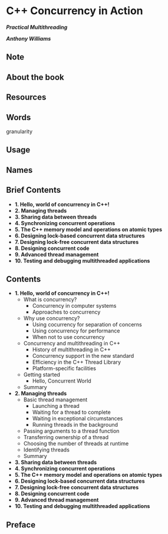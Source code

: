 # C++ Concurrency in Action

***Practical Multithreading***

***Anthony Williams***


## Note

## About the book

## Resources

## Words

granularity

## Usage

## Names

## Brief Contents

- **1. Hello, world of concurrency in C++!**
- **2. Managing threads**
- **3. Sharing data between threads**
- **4. Synchronizing concurrent operations**
- **5. The C++ memory model and operations on atomic types**
- **6. Designing lock-based concurrent data structures**
- **7. Designing lock-free concurrent data structures**
- **8. Designing concurrent code**
- **9. Advanced thread management**
- **10. Testing and debugging multithreaded applications**

## Contents

- **1. Hello, world of concurrency in C++!**
	- What is concurrency?
		- Concurrency in computer systems
		- Approaches to concurrency
	- Why use concurrency?
		- Using cocurrency for separation of concerns
		- Using concurrency for performance
		- When not to use concurrency
	- Concurrency and multithreading in C++
		- History of multithreading in C++
		- Concurrency support in the new standard
		- Efficiency in the C++ Thread Library
		- Platform-specific facilities
	- Getting started
		- Hello, Concurrent World
	- Summary
- **2. Managing threads**
	- Basic thread management
		- Launching a thread
		- Waiting for a thread to complete
		- Waiting in exceptional circumstances
		- Running threads in the background
	- Passing arguments to a thread function
	- Transferring ownership of a thread
	- Choosing the number of threads at runtime
	- Identifying threads
	- Summary
- **3. Sharing data between threads**
- **4. Synchronizing concurrent operations**
- **5. The C++ memory model and operations on atomic types**
- **6. Designing lock-based concurrent data structures**
- **7. Designing lock-free concurrent data structures**
- **8. Designing concurrent code**
- **9. Advanced thread management**
- **10. Testing and debugging multithreaded applications**

## Preface






















